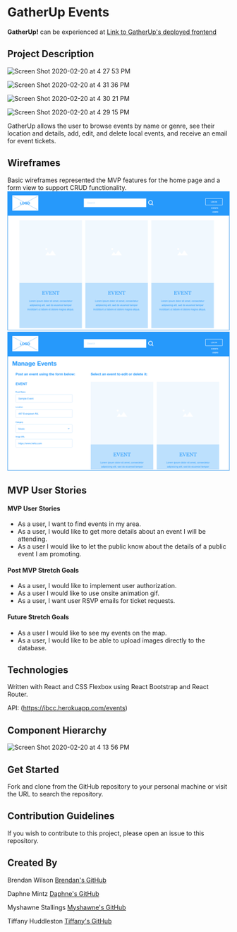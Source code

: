 # GatherUp Events

**GatherUp!** can be experienced at [Link to GatherUp's deployed frontend](https://gatherupapp.herokuapp.com/)

## Project Description

![Screen Shot 2020-02-20 at 4 27 53 PM](https://user-images.githubusercontent.com/56045956/74985866-f75b2b80-53fd-11ea-9aa0-578873ea3c34.png)

![Screen Shot 2020-02-20 at 4 31 36 PM](https://user-images.githubusercontent.com/56045956/74986072-7b151800-53fe-11ea-947d-ba0fa3db81e7.png)

![Screen Shot 2020-02-20 at 4 30 21 PM](https://user-images.githubusercontent.com/56045956/74985998-4d2fd380-53fe-11ea-9ffd-36aaabe97995.png)

![Screen Shot 2020-02-20 at 4 29 15 PM](https://user-images.githubusercontent.com/56045956/74985948-270a3380-53fe-11ea-8e2d-570c5932d2c9.png)

GatherUp allows the user to browse events by name or genre, see their location and details, add, edit, and delete local events, and receive an email for event tickets.

## Wireframes
Basic wireframes represented the MVP features for the home page and a form view to support CRUD functionality. 
![Home](/public/images/home.png)  
![Manage Events](/public/images/manageevents.png)

## MVP User Stories

#### MVP User Stories

- As a user, I want to find events in my area.
- As a user, I would like to get more details about an event I will be attending.
- As a user I would like to let the public know about the details of a public event I am promoting.

#### Post MVP Stretch Goals

- As a user, I would like to implement user authorization.
- As a user I would like to use onsite animation gif.
- As a user, I want user RSVP emails for ticket requests.

#### Future Stretch Goals

- As a user I would like to see my events on the map.
- As a user, I would like to be able to upload images directly to the database.

## Technologies

Written with React and CSS Flexbox using React Bootstrap and React Router.

API: (https://ibcc.herokuapp.com/events)

## Component Hierarchy

![Screen Shot 2020-02-20 at 4 13 56 PM](https://user-images.githubusercontent.com/56045956/74984868-0214c100-53fc-11ea-87c1-dd874c7418c1.png)

## Get Started

Fork and clone from the GitHub repository to your personal machine or visit the URL to search the repository.

## Contribution Guidelines

If you wish to contribute to this project, please open an issue to this repository.

## Created By

Brendan Wilson [Brendan's GitHub](https://github.com/bwilson19)

Daphne Mintz [Daphne's GitHub](https://github.com/2magpies)

Myshawne Stallings [Myshawne's GitHub](https://github.com/Mysta3)

Tiffany Huddleston [Tiffany's GitHub](https://github.com/tiffhuddleston)
